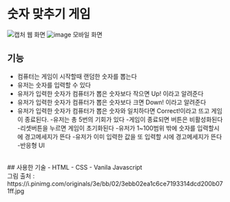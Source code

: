 # 숫자 맞추기 게임
![캡처](https://github.com/eunmilee89/number-guess-game/assets/173548488/fc7b1659-72c9-4f89-bfa2-afaea91eb9ea)
웹 화면
![image](https://github.com/eunmilee89/number-guess-game/assets/173548488/12dce651-b8ae-4e77-a1b2-cb72200b19ff)
모바일 화면
</br>
## 기능
- 컴퓨터는 게임이 시작할때 랜덤한 숫자를 뽑는다
- 유저는 숫자를 입력할 수 있다
- 유저가 입력한 숫자가 컴퓨터가 뽑은 숫자보다 작으면 Up! 이라고 알려준다
- 유저가 입력한 숫자가 컴퓨터가 뽑은 숫자보다 크면 Down! 이라고 알려준다
- 유저가 입력한 숫자가 컴퓨터가 뽑은 숫자와 일치하다면 Correct!이라고 뜨고 게임이 종료된다.
-유저는 총 5번의 기회가 있다
-게임이 종료되면 버튼은 비활성화된다
-리셋버튼을 누르면 게임이 초기화된다
-유저가 1~100범위 밖에 숫자를 입력할시에 경고메세지가 뜬다
-유저가 이미 입력한 값을 또 입력할 시에 경고메세지가 뜬다
-반응형 UI
</br>
## 사용한 기술
- HTML
- CSS
- Vanila Javascript

</br>
그림 출처 : https://i.pinimg.com/originals/3e/bb/02/3ebb02ea1c6ce7193314dcd200b071ff.jpg
